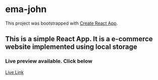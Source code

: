 # ema-john

This project was bootstrapped with [Create React App](https://github.com/facebook/create-react-app).

<h2>This is a simple React App. It is a e-commerce website implemented using local storage</h2>
<h3>Live preview available. Click below</h3>
<a href="https://ema-john-jahed.netlify.app">Live Link</a>
